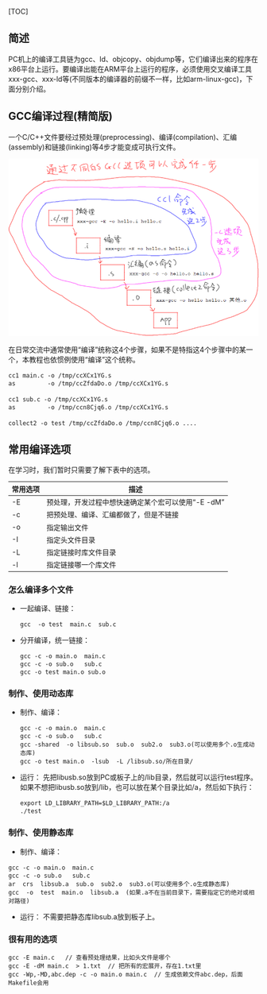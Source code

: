 [TOC]

## 简述

PC机上的编译工具链为gcc、ld、objcopy、objdump等，它们编译出来的程序在x86平台上运行。要编译出能在ARM平台上运行的程序，必须使用交叉编译工具xxx-gcc、xxx-ld等(不同版本的编译器的前缀不一样，比如arm-linux-gcc)，下面分别介绍。

## GCC编译过程(精简版)

一个C/C++文件要经过预处理(preprocessing)、编译(compilation)、汇编(assembly)和链接(linking)等4步才能变成可执行文件。

![](pic\图片1.png)

在日常交流中通常使用“编译”统称这4个步骤，如果不是特指这4个步骤中的某一个，本教程也依惯例使用“编译”这个统称。

```shell
cc1 main.c -o /tmp/ccXCx1YG.s
as         -o /tmp/ccZfdaDo.o /tmp/ccXCx1YG.s

cc1 sub.c -o /tmp/ccXCx1YG.s
as         -o /tmp/ccn8Cjq6.o /tmp/ccXCx1YG.s

collect2 -o test /tmp/ccZfdaDo.o /tmp/ccn8Cjq6.o ....
```

## 常用编译选项
在学习时，我们暂时只需要了解下表中的选项。

| 常用选项 | 描述                                                |
| -------- | --------------------------------------------------- |
| -E       | 预处理，开发过程中想快速确定某个宏可以使用“-E  -dM” |
| -c       | 把预处理、编译、汇编都做了，但是不链接              |
| -o       | 指定输出文件                                        |
| -I       | 指定头文件目录                                      |
| -L       | 指定链接时库文件目录                                |
| -l       | 指定链接哪一个库文件                                |

### 怎么编译多个文件

* 一起编译、链接：

  ```shell
  gcc  -o test  main.c  sub.c
  ```

* 分开编译，统一链接：

  ```shell
  gcc -c -o main.o  main.c
  gcc -c -o sub.o   sub.c
  gcc -o test main.o sub.o
  ```

### 制作、使用动态库

* 制作、编译：

  ```shell
  gcc -c -o main.o  main.c
  gcc -c -o sub.o   sub.c
  gcc -shared  -o libsub.so  sub.o  sub2.o  sub3.o(可以使用多个.o生成动态库)
  gcc -o test main.o  -lsub  -L /libsub.so/所在目录/
  ```

* 运行：
  先把libusb.so放到PC或板子上的/lib目录，然后就可以运行test程序。
  如果不想把libusb.so放到/lib，也可以放在某个目录比如/a，然后如下执行：

  ```shell
  export LD_LIBRARY_PATH=$LD_LIBRARY_PATH:/a  
  ./test
  ```

### 制作、使用静态库

* 制作、编译：

```shell
gcc -c -o main.o  main.c
gcc -c -o sub.o   sub.c
ar  crs  libsub.a  sub.o  sub2.o  sub3.o(可以使用多个.o生成静态库)
gcc  -o  test  main.o  libsub.a  (如果.a不在当前目录下，需要指定它的绝对或相对路径)
```

* 运行：
  不需要把静态库libsub.a放到板子上。

### 很有用的选项

```shell
gcc -E main.c   // 查看预处理结果，比如头文件是哪个
gcc -E -dM main.c  > 1.txt  // 把所有的宏展开，存在1.txt里
gcc -Wp,-MD,abc.dep -c -o main.o main.c  // 生成依赖文件abc.dep，后面Makefile会用
```

